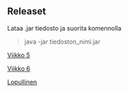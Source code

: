 ## Releaset

Lataa .jar tiedosto ja suorita komennolla
> java -jar tiedoston_nimi.jar

[Viikko 5](https://github.com/Uhinho/ot-harjoitustyo/releases/tag/viikko5)

[Viikko 6](https://github.com/Uhinho/ot-harjoitustyo/releases/tag/1.1)

[Lopullinen](https://github.com/Uhinho/ot-harjoitustyo/releases/tag/v1.0-loppu)
